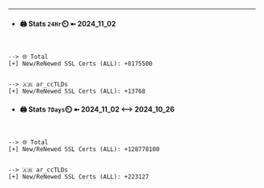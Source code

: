 

---
- #### 🖨️ **Stats** `24Hr`⏲️ ➼ 2024_11_02
```console


--> 🌐 Total
[+] New/ReNewed SSL Certs (ALL): +8175500


--> 🇦🇷 ar_ccTLDs
[+] New/ReNewed SSL Certs (ALL): +13768

```

- #### 🖨️ **Stats** `7Days`⏲️ ➼ 2024_11_02 <--> 2024_10_26
```console


--> 🌐 Total
[+] New/ReNewed SSL Certs (ALL): +128778100


--> 🇦🇷 ar_ccTLDs
[+] New/ReNewed SSL Certs (ALL): +223127

```

